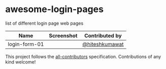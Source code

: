 # awesome-login-pages

list of different login page web pages 


| Name | Screenshot | Contributed by |
| ------------ | ------------ | ------------ | 
|  login-form-01  |   | [@hiteshkumawat](https://github.com/hiteshkumawat)  |


<!-- ALL-CONTRIBUTORS-LIST:END -->

This project follows the [all-contributors](https://github.com/all-contributors/all-contributors) specification. Contributions of any kind welcome!
